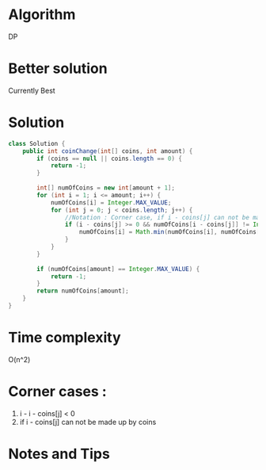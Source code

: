 # Algorithm 

DP

# Better solution 

Currently Best

# Solution 

```java
class Solution {
    public int coinChange(int[] coins, int amount) {
        if (coins == null || coins.length == 0) {
            return -1;
        }
        
        int[] numOfCoins = new int[amount + 1];
        for (int i = 1; i <= amount; i++) {
            numOfCoins[i] = Integer.MAX_VALUE;
            for (int j = 0; j < coins.length; j++) {
                //Notation : Corner case, if i - coins[j] can not be made up by coins
                if (i - coins[j] >= 0 && numOfCoins[i - coins[j]] != Integer.MAX_VALUE) {
                    numOfCoins[i] = Math.min(numOfCoins[i], numOfCoins[i - coins[j]] + 1);
                }
            }
        }
        
        if (numOfCoins[amount] == Integer.MAX_VALUE) {
            return -1;
        }
        return numOfCoins[amount];
    }
}
```



# Time complexity

O(n^2)

# Corner cases :

1. i - i - coins[j] < 0 
2. if i - coins[j] can not be made up by coins

# Notes and Tips

